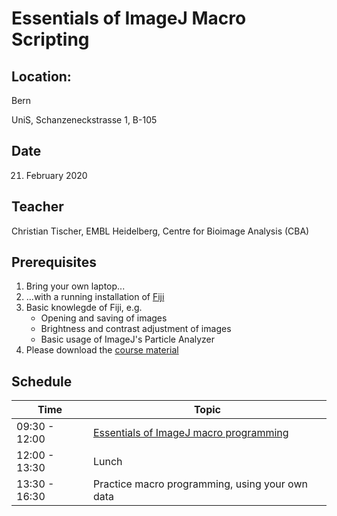 # Essentials of ImageJ Macro Scripting

## Location:

Bern

UniS, Schanzeneckstrasse 1, B-105

## Date

21. February 2020

## Teacher

Christian Tischer, EMBL Heidelberg, Centre for Bioimage Analysis (CBA)

## Prerequisites

1. Bring your own laptop...
2. ...with a running installation of [Fiji](https://imagej.net/Fiji/Downloads) 
3. Basic knowlegde of Fiji, e.g.
	- Opening and saving of images
	- Brightness and contrast adjustment of images
	- Basic usage of ImageJ's Particle Analyzer
4. Please download the [course material](https://github.com/tischi/imagej-courses/archive/master.zip)
	
## Schedule

| Time | Topic |
|-----|-----|
| 09:30 - 12:00 | [Essentials of ImageJ macro programming](https://github.com/tischi/imagej-courses/blob/master/practicals/macro-recording.md) |
| 12:00 - 13:30 | Lunch |
| 13:30 - 16:30 | Practice macro programming, using your own data |
